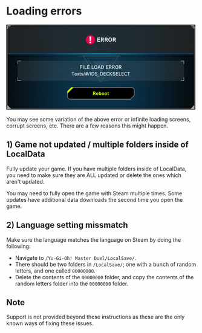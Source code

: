 # Loading errors

![Alt text](Pics/LoadError.png)

You may see some variation of the above error or infinite loading screens, corrupt screens, etc. There are a few reasons this might happen.

## 1) Game not updated / multiple folders inside of LocalData

Fully update your game. If you have multiple folders inside of LocalData, you need to make sure they are ALL updated or delete the ones which aren't updated.

You may need to fully open the game with Steam multiple times. Some updates have additional data downloads the second time you open the game.

## 2) Language setting missmatch

Make sure the language matches the language on Steam by doing the following:

- Navigate to `/Yu-Gi-Oh! Master Duel/LocalSave/`.
- There should be two folders in `/LocalSave/`; one with a bunch of random letters, and one called `00000000`.
- Delete the contents of the `00000000` folder, and copy the contents of the random letters folder into the `00000000` folder.

## Note

Support is not provided beyond these instructions as these are the only known ways of fixing these issues.